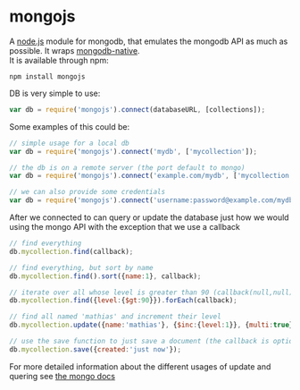 # mongojs
A [node.js](http://nodejs.org) module for mongodb, that emulates the mongodb API as much as possible. It wraps [mongodb-native](https://github.com/christkv/node-mongodb-native/).  
It is available through npm:

	npm install mongojs

DB is very simple to use:

``` js
var db = require('mongojs').connect(databaseURL, [collections]);
```

Some examples of this could be:

``` js
// simple usage for a local db
var db = require('mongojs').connect('mydb', ['mycollection']);

// the db is on a remote server (the port default to mongo)
var db = require('mongojs').connect('example.com/mydb', ['mycollection']);

// we can also provide some credentials
var db = require('mongojs').connect('username:password@example.com/mydb', ['mycollection']);
```

After we connected to can query or update the database just how we would using the mongo API with the exception that we use a callback

``` js
// find everything
db.mycollection.find(callback);

// find everything, but sort by name
db.mycollection.find().sort({name:1}, callback);

// iterate over all whose level is greater than 90 (callback(null,null) indicates that the iteration has finished)
db.mycollection.find({level:{$gt:90}}).forEach(callback);

// find all named 'mathias' and increment their level
db.mycollection.update({name:'mathias'}, {$inc:{level:1}}, {multi:true}, callback);

// use the save function to just save a document (the callback is optional for all writes)
db.mycollection.save({created:'just now'});
```

For more detailed information about the different usages of update and quering see [the mongo docs](http://www.mongodb.org/display/DOCS/Manual)